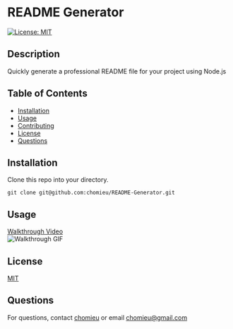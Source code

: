 # README Generator
[![License: MIT](https://img.shields.io/badge/License-MIT-yellow.svg)](https://choosealicense.com/licenses/mit/)
        
## Description
Quickly generate a professional README file for your project using Node.js
   
## Table of Contents
* [Installation](#installation)
* [Usage](#usage)
* [Contributing](#contributing)
* [License](#license)
* [Questions](#questions)
        
## Installation
Clone this repo into your directory.
```
git clone git@github.com:chomieu/README-Generator.git
```

## Usage
[Walkthrough Video](https://drive.google.com/file/d/1cr6vxcIDR7EPusXFjN1sXw3Cbk5iBkNp/view)</br>
![Walkthrough GIF](./README_walkthrough.gif)
        
## License
[MIT](https://choosealicense.com/licenses/mit/)

## Questions
For questions, contact [chomieu](https://github.com/chomieu) or email chomieu@gmail.com